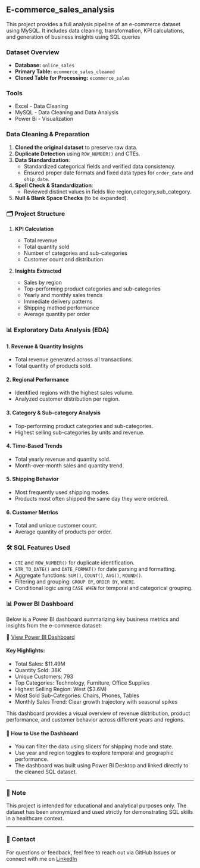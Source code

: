 ## E-commerce_sales_analysis
This project provides a full analysis pipeline of an e-commerce dataset using MySQL. It includes data cleaning, transformation, KPI calculations, and generation of business insights using SQL queries

###  Dataset Overview

- **Database:** `online_sales`
- **Primary Table:** `ecommerce_sales_cleaned`
- **Cloned Table for Processing:** `ecommerce_sales`
  
### Tools 
- Excel - Data Cleaning 
- MySQL - Data Cleaning and Data Analysis
- Power Bi - Visualization

###  Data Cleaning & Preparation

1. **Cloned the original dataset** to preserve raw data.
2. **Duplicate Detection** using `ROW_NUMBER()` and CTEs.
3. **Data Standardization**:
   - Standardized categorical fields and verified data consistency.
   - Ensured proper date formats and fixed data types for `order_date` and `ship_date`.
4. **Spell Check & Standardization**:
   - Reviewed distinct values in fields like region,category,sub_category.
5. **Null & Blank Space Checks** (to be expanded).

### 🗂️ Project Structure

1. **KPI Calculation**
   - Total revenue
   - Total quantity sold
   - Number of categories and sub-categories
   - Customer count and distribution

2. **Insights Extracted**
   - Sales by region
   - Top-performing product categories and sub-categories
   - Yearly and monthly sales trends
   - Immediate delivery patterns
   - Shipping method performance
   - Average quantity per order
  
### 📊 Exploratory Data Analysis (EDA)

#### 1. **Revenue & Quantity Insights**
- Total revenue generated across all transactions.
- Total quantity of products sold.

#### 2. **Regional Performance**
- Identified regions with the highest sales volume.
- Analyzed customer distribution per region.

#### 3. **Category & Sub-category Analysis**
- Top-performing product categories and sub-categories.
- Highest selling sub-categories by units and revenue.

#### 4. **Time-Based Trends**
- Total yearly revenue and quantity sold.
- Month-over-month sales and quantity trend.

#### 5. **Shipping Behavior**
- Most frequently used shipping modes.
- Products most often shipped the same day they were ordered.

#### 6. **Customer Metrics**
- Total and unique customer count.
- Average quantity of products per order.

### 🛠️ SQL Features Used
- `CTE` and `ROW_NUMBER()` for duplicate identification.
- `STR_TO_DATE()` and `DATE_FORMAT()` for date parsing and formatting.
- Aggregate functions: `SUM()`, `COUNT()`, `AVG()`, `ROUND()`.
- Filtering and grouping: `GROUP BY`, `ORDER BY`, `WHERE`.
- Conditional logic using `CASE WHEN` for temporal and categorical grouping.

### 📊 Power BI Dashboard

Below is a Power BI dashboard summarizing key business metrics and insights from the e-commerce dataset:

🔗 [View Power BI Dashboard](https://github.com/TobechukwuOnuorah/E-commerce_sales_analysis/blob/main/powerbi-dashboard/powerbi-dashboard.png)


#### Key Highlights:
- Total Sales: $11.49M
- Quantity Sold: 38K
- Unique Customers: 793
- Top Categories: Technology, Furniture, Office Supplies
- Highest Selling Region: West ($3.6M)
- Most Sold Sub-Categories: Chairs, Phones, Tables
- Monthly Sales Trend: Clear growth trajectory with seasonal spikes
 
This dashboard provides a visual overview of revenue distribution, product performance, and customer behavior across different years and regions.

#### 📌 How to Use the Dashboard

- You can filter the data using slicers for shipping mode and state.
- Use year and region toggles to explore temporal and geographic performance.
- The dashboard was built using Power BI Desktop and linked directly to the cleaned SQL dataset.

---
### 📌 Note

This project is intended for educational and analytical purposes only. The dataset has been anonymized and used strictly for demonstrating SQL skills in a healthcare context.

---

### 📧 Contact

For questions or feedback, feel free to reach out via GitHub Issues or connect with me on [LinkedIn](https://www.linkedin.com/in/tobechukwu-onuorah-4a69ba2b0/)



